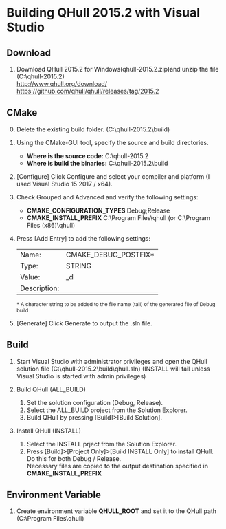 Building QHull 2015.2 with Visual Studio
========================================

Download
--------
1. Download QHull 2015.2 for Windows(qhull-2015.2.zip)and unzip the file (C:\qhull-2015.2)  
   <http://www.qhull.org/download/> 
   <https://github.com/qhull/qhull/releases/tag/2015.2>


CMake  
-----
0. Delete the existing build folder. (C:\qhull-2015.2\build)  

1. Using the CMake-GUI tool, specify the source and build directories.     
    * **Where is the source code:**         C:\qhull-2015.2  
    * **Where is build the binaries:**      C:\qhull-2015.2\build  

2. [Configure] Click Configure and select your compiler and platform (I used Visual Studio 15 2017 / x64).   

3. Check Grouped and Advanced and verify the following settings:   
    * **CMAKE_CONFIGURATION_TYPES**         Debug;Release  
    * **CMAKE_INSTALL_PREFIX**              C:\Program Files\qhull (or C:\Program Files (x86)\qhull)  

4. Press [Add Entry] to add the following settings:
    <table>
      <tr>
        <td>Name:</td>
        <td>CMAKE_DEBUG_POSTFIX*</td>
      </tr>
      <tr>
        <td>Type:</td>
        <td>STRING</td>
      </tr>
      <tr>
        <td>Value:</td>
        <td>_d</td>
      </tr>
      <tr>
        <td>Description:</td>
        <td></td>
      </tr>
    </table>  
    <sup>* A character string to be added to the file name (tail) of the generated file of Debug build</sup> 

5. [Generate] Click Generate to output the .sln file.


Build  
-----
1. Start Visual Studio with administrator privileges and open the QHull solution file (C:\qhull-2015.2\build\qhull.sln)
   (INSTALL will fail unless Visual Studio is started with admin privileges)  

2. Build QHull (ALL_BUILD)  
    1. Set the solution configuration (Debug, Release).
    2. Select the ALL_BUILD project from the Solution Explorer.
    3. Build QHull by pressing [Build]>[Build Solution].    

3. Install QHull (INSTALL)  
    1. Select the INSTALL prject from the Solution Explorer. 
    2. Press [Build]>[Project Only]>[Build INSTALL Only] to install QHull. Do this for both Debug / Release.   
       Necessary files are copied to the output destination specified in **CMAKE_INSTALL_PREFIX**


Environment Variable
--------------------
1. Create environment variable **QHULL_ROOT** and set it to the QHull path (C:\Program Files\qhull)